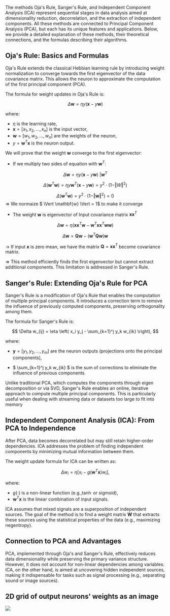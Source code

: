 The methods Oja's Rule, Sanger's Rule, and Independent Component Analysis (ICA) represent sequential stages in data analysis aimed at dimensionality reduction, decorrelation, and the extraction of independent components. All these methods are connected to Principal Component Analysis (PCA), but each has its unique features and applications. Below, we provide a detailed explanation of these methods, their theoretical connections, and the formulas describing their algorithms.

## Oja's Rule: Basics and Formulas

Oja's Rule extends the classical Hebbian learning rule by introducing weight normalization to converge towards the first eigenvector of the data covariance matrix. This allows the neuron to approximate the computation of the first principal component (PCA).

The formula for weight updates in Oja's Rule is:

$$
\Delta \mathbf{w} = \eta y (\mathbf{x} - y \mathbf{w})
$$

where:
- $`  \eta  `$ is the learning rate, 
- $` \mathbf{x} = [x_1, x_2, \dots, x_n] `$ is the input vector,
- $` \mathbf{w} = [w_1, w_2, \dots, w_n] `$ are the weights of the neuron,
- $` y = \mathbf{w}^T \mathbf{x} `$ is the neuron output.

We will prove that the weight $\mathbf{w}$ converge to the first eigenvector:

- If we multiply two sides of equation with $\mathbf{w}^T$:

$$\Delta \mathbf{w} = \eta y (\mathbf{x} - y \mathbf{w}) \text{  }\vert  \mathbf{w}^T$$

$$\Delta (\mathbf{w}^T \mathbf{w}) = \eta y \mathbf{w}^T (\mathbf{x} - y \mathbf{w}) = y^2 \cdot (1 - \Vert W \Vert ^ 2)$$

$$\Delta (\mathbf{w}^T \mathbf{w}) = y^2 \cdot (1 - \Vert \mathbf{w} \Vert ^ 2) = 0$$
$\Rightarrow$ We normaize $ \Vert \mathbf{w} \Vert = 1$ to make it converge

- The weight $\mathbf{w}$ is eigenvector of Input covariance matrix $\mathbf{x}\mathbf{x}^T$


$$\Delta \mathbf{w} = \eta(\mathbf{x}\mathbf{x}^T\mathbf{w} - \mathbf{w}^T\mathbf{x}\mathbf{x}^T\mathbf{w}\mathbf{w}) $$

$$\Delta \mathbf{w}= \mathbf{Q} \mathbf{w} - (\mathbf{w}^T\mathbf{Q} \mathbf{w})\mathbf{w}$$

$\rightarrow$ If input $\mathbf{x}$ is zero mean, we have the matrix $\mathbf{Q} = \mathbf{x}\mathbf{x}^T$ become covariance matrix. 



$\Rightarrow$ This method efficiently finds the first eigenvector but cannot extract additional components. This limitation is addressed in Sanger's Rule.

## Sanger's Rule: Extending Oja's Rule for PCA

Sanger's Rule is a modification of Oja's Rule that enables the computation of multiple principal components. It introduces a correction term to remove the influence of previously computed components, preserving orthogonality among them.

The formula for Sanger's Rule is:

$$
\Delta w_{ij} = \eta \left( x_i y_j - \sum_{k=1}^j y_k w_{ik} \right),
$$

where:
- $` \mathbf{y} = [y_1, y_2, \dots, y_m] `$ are the neuron outputs (projections onto the principal components),

- $` \sum_{k=1}^j y_k w_{ik} `$ is the sum of corrections to eliminate the influence of previous components.

Unlike traditional PCA, which computes the components through eigen decomposition or via SVD, Sanger's Rule enables an online, iterative approach to compute multiple principal components. This is particularly useful when dealing with streaming data or datasets too large to fit into memory

## Independent Component Analysis (ICA): From PCA to Independence

After PCA, data becomes decorrelated but may still retain higher-order dependencies. ICA addresses the problem of finding independent components by minimizing mutual information between them.

The weight update formula for ICA can be written as:

$$
\Delta w_i = \eta \left[ x_i - g(\mathbf{w}^T \mathbf{x})w_i \right],
$$

where:
- $` g(\cdot) `$ is a non-linear function (e.g.,$` \tanh `$ or sigmoid),
- $` \mathbf{w}^T \mathbf{x} `$ is the linear combination of input signals.

ICA assumes that mixed signals are a superposition of independent sources. The goal of the method is to find a weight matrix $` \mathbf{W} `$ that extracts these sources using the statistical properties of the data (e.g., maximizing negentropy).

## Connection to PCA and Advantages

PCA, implemented through Oja's and Sanger's Rule, effectively reduces data dimensionality while preserving the primary variance structure. However, it does not account for non-linear dependencies among variables. ICA, on the other hand, is aimed at uncovering hidden independent sources, making it indispensable for tasks such as signal processing (e.g., separating sound or image sources).

## 2D grid of output neurons' weights as an image

![](https://github.com/Pqlet/OJa/blob/main/image-pres/training_ims.gif)

